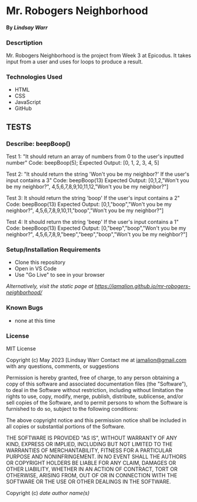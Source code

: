 # Mr. Robogers Neighborhood

#### By _**Lindsay Warr**_

### Descrtiption
Mr. Robogers Neighborhood is the project from Week 3 at Epicodus. It takes input from a user and uses for loops to produce a result.

### Technologies Used
* HTML
* CSS
* JavaScript
* GitHub

## TESTS
### Describe: beepBoop()
Test 1: "It should return an array of numbers from 0 to the user's inputted number"
Code: beepBoop(5);
Expected Output: [0, 1, 2, 3, 4, 5]
<!--
function beepBoop(numInput) {
    const beepBoopArray  = [];
    for (let i = 0; i <= numInput; i++){
      beepBoopArray.push(i);
    } return beepBoopArray;
  }
-->
Test 2: "It should return the string 'Won't you be my neighbor?' If the user's input contains a 3"
Code: beepBoop(13)
Expected Output: [0,1,2,"Won't you be my neighbor?", 4,5,6,7,8,9,10,11,12,"Won't you be my neighbor?"]
<!--
function beepBoop(numInput) {
  var beepBoopArray = [];

  for (let i = 0; i <= numInput; i++) {
    if (i.toString().includes("3")) {
      beepBoopArray.push("Won't you be my neighbor?");
    } else {
      beepBoopArray.push(i);
    }
  }
  if (beepBoopArray.includes(3)) {
    let index = beepBoopArray.indexOf(3);
    beepBoopArray.splice(index, 1);
  }
  return beepBoopArray;
}
-->
Test 3: It should return the string 'boop' If the user's input contains a 2"
Code: beepBoop(13)
Expected Output: [0,1,"boop","Won't you be my neighbor?", 4,5,6,7,8,9,10,11,"boop","Won't you be my neighbor?"]
<!--
function beepBoop(numInput) {
    const beepBoopArray = [];
    for (let i = 0; i <= numInput; i++) {
      if (i.toString().includes("3")) {
        beepBoopArray.push("Won't you be my neighbor?");
      } else if (i.toString().includes("2")) {
        beepBoopArray.push("boop");
      } else {
        beepBoopArray.push(i);
      }
    }
    return beepBoopArray;
  }
-->

Test 4: It should return the string 'beep' If the user's input contains a 1"
Code: beepBoop(13)
Expected Output: [0,"beep","boop","Won't you be my neighbor?", 4,5,6,7,8,9,"beep","beep","boop","Won't you be my neighbor?"]
<!--
function beepBoop(numInput) {
    const beepBoopArray = [];
    for (let i = 0; i <= numInput; i++) {
      if (i.toString().includes("3")) {
        beepBoopArray.push("Won't you be my neighbor?");
      } else if (i.toString().includes("2")) {
        beepBoopArray.push("boop");
      } else if (i.toString().includes("1")){
        beepBoopArray.push("beep")
      } else {
        beepBoopArray.push(i);
      }
    }
    return beepBoopArray;
  }
-->
### Setup/Installation Requirements 

* Clone this repository
* Open in VS Code 
* Use "Go Live" to see in your browser

_Alternatively, visit the static page at https://iamalion.github.io/mr-robogers-neighborhood/_

### Known Bugs

* none at this time

### License

MIT License

Copyright (c) May 2023 [Lindsay Warr
Contact me at iamalion@gmail.com with any questions, comments, or suggestions

Permission is hereby granted, free of charge, to any person obtaining a copy
of this software and associated documentation files (the "Software"), to deal
in the Software without restriction, including without limitation the rights
to use, copy, modify, merge, publish, distribute, sublicense, and/or sell
copies of the Software, and to permit persons to whom the Software is
furnished to do so, subject to the following conditions:

The above copyright notice and this permission notice shall be included in all
copies or substantial portions of the Software.

THE SOFTWARE IS PROVIDED "AS IS", WITHOUT WARRANTY OF ANY KIND, EXPRESS OR
IMPLIED, INCLUDING BUT NOT LIMITED TO THE WARRANTIES OF MERCHANTABILITY,
FITNESS FOR A PARTICULAR PURPOSE AND NONINFRINGEMENT. IN NO EVENT SHALL THE
AUTHORS OR COPYRIGHT HOLDERS BE LIABLE FOR ANY CLAIM, DAMAGES OR OTHER
LIABILITY, WHETHER IN AN ACTION OF CONTRACT, TORT OR OTHERWISE, ARISING FROM,
OUT OF OR IN CONNECTION WITH THE SOFTWARE OR THE USE OR OTHER DEALINGS IN THE
SOFTWARE.

Copyright (c) _date_ _author name(s)_
